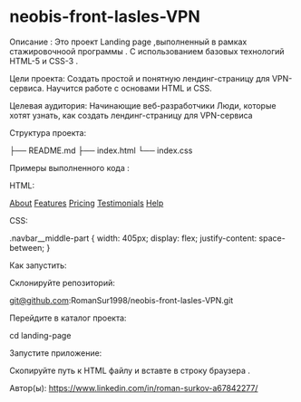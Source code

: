 # neobis-front-lasles-VPN

Описание : 
Это  проект Landing page ,выполненный в рамках стажировочноой программы . С использованием базовых технологий HTML-5 и CSS-3 . 

Цели проекта:
Создать простой и понятную лендинг-страницу для VPN-сервиса.
Научится работе с основами HTML и CSS.

Целевая аудитория:
Начинающие веб-разработчики
Люди, которые хотят узнать, как создать лендинг-страницу для VPN-сервиса

Структура проекта:

├── README.md
├── index.html
└── index.css

Примеры выполненного кода :

HTML:

 <div class="navbar__middle-part">
  <a class="navbar__middle-part_link" href="*">About</a>
  <a class="navbar__middle-part_link" href="*">Features</a>
  <a class="navbar__middle-part_link" href="*">Pricing</a>
  <a class="navbar__middle-part_link" href="*">Testimonials</a>
  <a class="navbar__middle-part_link" href="*">Help</a>
 </div>
 
 CSS:
 
 .navbar__middle-part {
  width: 405px;
  display: flex;
  justify-content: space-between;
}

 

Как запустить:

Склонируйте репозиторий:

git@github.com:RomanSur1998/neobis-front-lasles-VPN.git

Перейдите в каталог проекта:

cd landing-page

Запустите приложение:

Скопируйте путь к HTML файлу и вставте в строку браузера .

Автор(ы):
https://www.linkedin.com/in/roman-surkov-a67842277/
